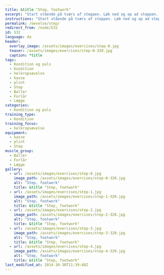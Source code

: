 ```yaml
---
title: &title "Step, footwork"
excerpt: "Start stående på tværs af steppen. Løb ned og op ad steppen. Venstre fod på venstre side af steppen, og højre fod på højre side af steppen. "
instructions: "Start stående på tværs af steppen. Løb ned og op ad steppen. Venstre fod på venstre side af steppen, og højre fod på højre side af steppen. "
permalink: /oevelse/step/
redirect_from: /node/532
id: 532
language: da
header:
  overlay_image: /assets/images/exercises/step-0.jpg
  teaser: /assets/images/exercises/step-0-320.jpg
  caption: *title
tags:
  - Kondition og puls
  - Kondition
  - helkropsøvelse
  - kasse
  - plint
  - Step
  - Baller
  - Forlår
  - Lægge
categories:
  - Kondition og puls
training_type: 
  - Kondition
training_focus: 
  - helkropsøvelse
equipment:
  - kasse
  - plint
  - Step
muscle_group:
  - Baller
  - Forlår
  - Lægge
gallery:
  - url: /assets/images/exercises/step-0.jpg
    image_path: /assets/images/exercises/step-0-320.jpg
    alt: "Step, footwork"
    title: &title "Step, footwork"
  - url: /assets/images/exercises/step-1.jpg
    image_path: /assets/images/exercises/step-1-320.jpg
    alt: "Step, footwork"
    title: &title "Step, footwork"
  - url: /assets/images/exercises/step-2.jpg
    image_path: /assets/images/exercises/step-2-320.jpg
    alt: "Step, footwork"
    title: &title "Step, footwork"
  - url: /assets/images/exercises/step-3.jpg
    image_path: /assets/images/exercises/step-3-320.jpg
    alt: "Step, footwork"
    title: &title "Step, footwork"
  - url: /assets/images/exercises/step-4.jpg
    image_path: /assets/images/exercises/step-4-320.jpg
    alt: "Step, footwork"
    title: &title "Step, footwork"
last_modified_at: 2014-10-30T11:39:48Z
---
```



